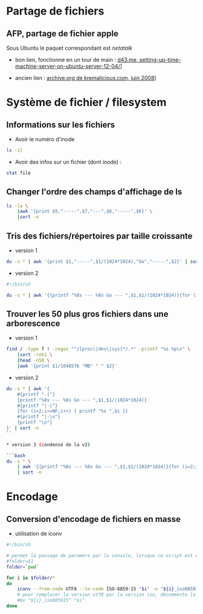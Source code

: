 # Partage de fichiers

## AFP, partage de fichier apple

Sous Ubuntu le paquet correspondant est _netatalk_

* bon lien, fonctionne en un tour de main : [d43.me, setting-up-time-machine-server-on-ubuntu-server-12-04/](http://d43.me/blog/1660/concisest-guide-to-setting-up-time-machine-server-on-ubuntu-server-12-04/)]

* ancien lien : [archive.org de kremalicious.com, juin 2008](http://web.archive.org/web/20100722110311/http://www.kremalicious.com/2008/06/ubuntu-as-mac-file-server-and-time-machine-volume)]

# Système de fichier / filesystem

## Informations sur les fichiers

* Avoir le numéro d'inode

```bash
ls -il
````

* Avoir des infos sur un fichier (dont inode) :

```bash
stat file
````

## Changer l'ordre des champs d'affichage de ls

```bash
ls -la \
	|awk '{print $5,"-----",$7,"---",$8,"-----",$6}' \
	|sort -n
```

## Tris des fichiers/répertoires par taille croissante

* version 1

```bash
du -s * | awk '{print $1,"-----",$1/(1024*1024),"Go","-----",$2}' | sort -n
```

* version 2

```bash
#!/bin/sh

du -s * | awk '{{printf "%8s --- %8s Go --- ",$1,$1/(1024*1024)}{for (i=2;i<=NF;i++) { printf "%s ",$i }}{printf "\n"}}' | sort -n
```

## Trouver les 50 plus gros fichiers dans une arborescence

* version 1

```bash
find / -type f ! -regex "^/[proc\|dev\|sys]*/.*" -printf "%s %p\n" \
	|sort -rnk1 \
	|head -n50 \
	|awk '{print $1/1048576 "MB" " " $2}'
```

* version 2

```bash
du -s * | awk '{
	#{printf "-|"}
	{printf "%8s --- %8s Go --- ",$1,$1/(1024*1024)}
	#{printf "|-|"}
	{for (i=2;i<=NF;i++) { printf "%s ",$i }}
	#{printf "|-\n"}
	{printf "\n"}
}' | sort -n
``

* version 3 (condensé de la v2)

```bash
du -s * \
	| awk '{{printf "%8s --- %8s Go --- ",$1,$1/(1024*1024)}{for (i=2;i<=NF;i++) { printf "%s ",$i }}{printf "\n"}}' \
	| sort -n
```

# Encodage

## Conversion d'encodage de fichiers en masse

* utilisation de iconv

```bash
#!/bin/sh

# permet la passage de paramère par la console, lorsque ce script est enregistré dans un fichier
#folder=$1
folder=`pwd`

for i in $folder/*
do
	iconv --from-code UTF8 --to-code ISO-8859-15 "$i" -o "${i}_iso885915" --silent
	# pour remplacer la version utf8 par la version iso, décommente la ligne suivante
	#mv "${i}_iso885915" "$i"
done
```
